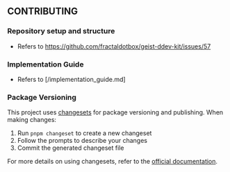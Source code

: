 ## CONTRIBUTING



### Repository setup and structure

- Refers to https://github.com/fractaldotbox/geist-ddev-kit/issues/57


### Implementation Guide

- Refers to [/implementation_guide.md]


### Package Versioning

This project uses [changesets](https://github.com/changesets/changesets) for package versioning and publishing. When making changes:

1. Run `pnpm changeset` to create a new changeset
2. Follow the prompts to describe your changes
3. Commit the generated changeset file

For more details on using changesets, refer to the [official documentation](https://github.com/changesets/changesets/blob/main/docs/adding-a-changeset.md).

